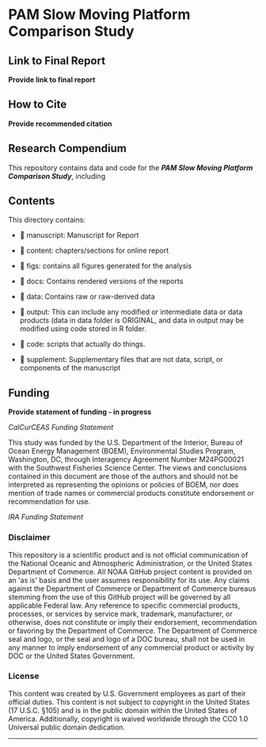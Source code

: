 # PAM Slow Moving Platform Comparison Study

## Link to Final Report
**Provide link to final report**

## How to Cite
**Provide recommended citation**

## Research Compendium
This repository contains data and code for the ***PAM Slow Moving Platform Comparison Study***, including 

## Contents
This directory contains:

-   📁 manuscript: Manuscript for Report

-   📁 content: chapters/sections for online report

-   📁 figs: contains all figures generated for the analysis 

-   📁 docs: Contains rendered versions of the reports 

-   📁 data: Contains raw or raw-derived data

-   📁 output: This can include any modified or intermediate data or data products (data in data folder is ORIGINAL, and data in output may be modified using code stored in R folder.

-   📁 code: scripts that actually do things.

-   📁 supplement: Supplementary files that are not data, script, or components of the manuscript

## Funding
**Provide statement of funding - in progress**

_CalCurCEAS Funding Statement_

This study was funded by the U.S. Department of the Interior, Bureau of Ocean Energy Management (BOEM), Environmental Studies Program, Washington, DC, through Interagency Agreement Number M24PG00021 with the Southwest Fisheries Science Center. The views and conclusions contained in this document are those of the authors and should not be interpreted as representing the opinions or policies of BOEM, nor does mention of trade names or commercial products constitute endorsement or recommendation for use.

_IRA Funding Statement_


### Disclaimer

This repository is a scientific product and is not official communication of the National Oceanic and Atmospheric Administration, or the United States Department of Commerce. All NOAA GitHub project content is provided on an 'as is' basis and the user assumes responsibility for its use. Any claims against the Department of Commerce or Department of Commerce bureaus stemming from the use of this GitHub project will be governed by all applicable Federal law. Any reference to specific commercial products, processes, or services by service mark, trademark, manufacturer, or otherwise, does not constitute or imply their endorsement, recommendation or favoring by the Department of Commerce. The Department of Commerce seal and logo, or the seal and logo of a DOC bureau, shall not be used in any manner to imply endorsement of any commercial product or activity by DOC or the United States Government.

### License

This content was created by U.S. Government employees as part of their official duties. This content is not subject to copyright in the United States (17 U.S.C. §105) and is in the public domain within the United States of America. Additionally, copyright is waived worldwide through the CC0 1.0 Universal public domain dedication.

<hr>
